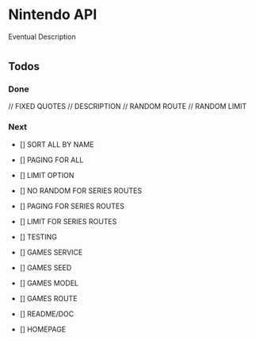# Nintendo API

Eventual Description

# 

## Todos

### Done
// FIXED QUOTES
// DESCRIPTION
// RANDOM ROUTE
// RANDOM LIMIT

### Next
- [] SORT ALL BY NAME
- [] PAGING FOR ALL
- [] LIMIT OPTION

- [] NO RANDOM FOR SERIES ROUTES
- [] PAGING FOR SERIES ROUTES
- [] LIMIT FOR SERIES ROUTES
- [] TESTING

- [] GAMES SERVICE
- [] GAMES SEED
- [] GAMES MODEL
- [] GAMES ROUTE

- [] README/DOC
- [] HOMEPAGE
